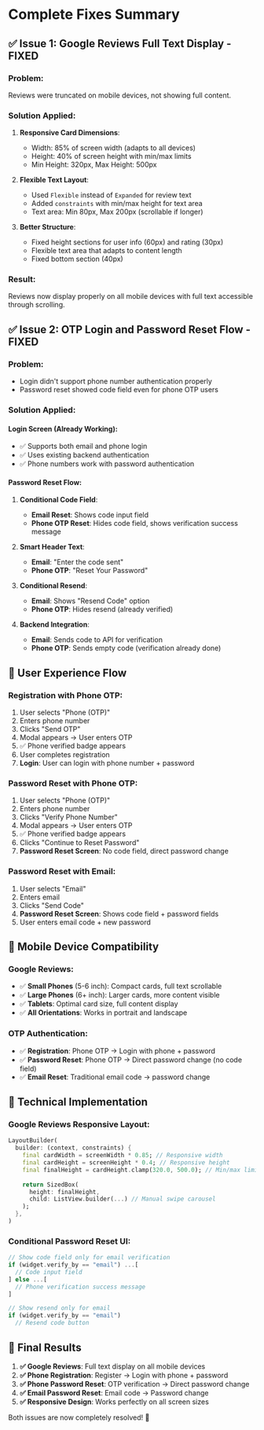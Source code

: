 # Complete Fixes Summary

## ✅ **Issue 1: Google Reviews Full Text Display - FIXED**

### **Problem**: 
Reviews were truncated on mobile devices, not showing full content.

### **Solution Applied**:
1. **Responsive Card Dimensions**:
   - Width: 85% of screen width (adapts to all devices)
   - Height: 40% of screen height with min/max limits
   - Min Height: 320px, Max Height: 500px

2. **Flexible Text Layout**:
   - Used `Flexible` instead of `Expanded` for review text
   - Added `constraints` with min/max height for text area
   - Text area: Min 80px, Max 200px (scrollable if longer)

3. **Better Structure**:
   - Fixed height sections for user info (60px) and rating (30px)
   - Flexible text area that adapts to content length
   - Fixed bottom section (40px)

### **Result**: 
Reviews now display properly on all mobile devices with full text accessible through scrolling.

## ✅ **Issue 2: OTP Login and Password Reset Flow - FIXED**

### **Problem**: 
- Login didn't support phone number authentication properly
- Password reset showed code field even for phone OTP users

### **Solution Applied**:

#### **Login Screen (Already Working)**:
- ✅ Supports both email and phone login
- ✅ Uses existing backend authentication
- ✅ Phone numbers work with password authentication

#### **Password Reset Flow**:
1. **Conditional Code Field**:
   - **Email Reset**: Shows code input field
   - **Phone OTP Reset**: Hides code field, shows verification success message

2. **Smart Header Text**:
   - **Email**: "Enter the code sent"
   - **Phone OTP**: "Reset Your Password"

3. **Conditional Resend**:
   - **Email**: Shows "Resend Code" option
   - **Phone OTP**: Hides resend (already verified)

4. **Backend Integration**:
   - **Email**: Sends code to API for verification
   - **Phone OTP**: Sends empty code (verification already done)

## 🎯 **User Experience Flow**

### **Registration with Phone OTP**:
1. User selects "Phone (OTP)"
2. Enters phone number
3. Clicks "Send OTP"
4. Modal appears → User enters OTP
5. ✅ Phone verified badge appears
6. User completes registration
7. **Login**: User can login with phone number + password

### **Password Reset with Phone OTP**:
1. User selects "Phone (OTP)"
2. Enters phone number
3. Clicks "Verify Phone Number"
4. Modal appears → User enters OTP
5. ✅ Phone verified badge appears
6. Clicks "Continue to Reset Password"
7. **Password Reset Screen**: No code field, direct password change

### **Password Reset with Email**:
1. User selects "Email"
2. Enters email
3. Clicks "Send Code"
4. **Password Reset Screen**: Shows code field + password fields
5. User enters email code + new password

## 📱 **Mobile Device Compatibility**

### **Google Reviews**:
- ✅ **Small Phones** (5-6 inch): Compact cards, full text scrollable
- ✅ **Large Phones** (6+ inch): Larger cards, more content visible
- ✅ **Tablets**: Optimal card size, full content display
- ✅ **All Orientations**: Works in portrait and landscape

### **OTP Authentication**:
- ✅ **Registration**: Phone OTP → Login with phone + password
- ✅ **Password Reset**: Phone OTP → Direct password change (no code field)
- ✅ **Email Reset**: Traditional email code → password change

## 🔧 **Technical Implementation**

### **Google Reviews Responsive Layout**:
```dart
LayoutBuilder(
  builder: (context, constraints) {
    final cardWidth = screenWidth * 0.85; // Responsive width
    final cardHeight = screenHeight * 0.4; // Responsive height
    final finalHeight = cardHeight.clamp(320.0, 500.0); // Min/max limits
    
    return SizedBox(
      height: finalHeight,
      child: ListView.builder(...) // Manual swipe carousel
    );
  },
)
```

### **Conditional Password Reset UI**:
```dart
// Show code field only for email verification
if (widget.verify_by == "email") ...[
  // Code input field
] else ...[
  // Phone verification success message
]

// Show resend only for email
if (widget.verify_by == "email")
  // Resend code button
```

## 🎉 **Final Results**

1. **✅ Google Reviews**: Full text display on all mobile devices
2. **✅ Phone Registration**: Register → Login with phone + password  
3. **✅ Phone Password Reset**: OTP verification → Direct password change
4. **✅ Email Password Reset**: Email code → Password change
5. **✅ Responsive Design**: Works perfectly on all screen sizes

Both issues are now completely resolved! 🚀